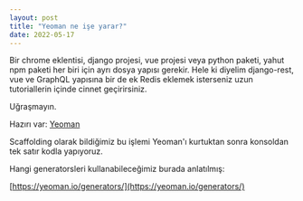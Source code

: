 ```yaml
---
layout: post
title: "Yeoman ne işe yarar?"
date: 2022-05-17
---
```


Bir chrome eklentisi, django projesi, vue projesi veya python paketi, yahut npm paketi her biri için ayrı dosya yapısı gerekir. Hele ki diyelim django-rest, vue ve GraphQL yapısına bir de ek Redis eklemek isterseniz uzun tutoriallerin içinde cinnet geçirirsiniz.

Uğraşmayın.

Hazırı var: [Yeoman](https://yeoman.io/)

Scaffolding olarak bildiğimiz bu işlemi Yeoman'ı kurtuktan sonra konsoldan tek satır kodla yapıyoruz.

Hangi generatorsleri kullanabileceğimiz burada anlatılmış:

[https://yeoman.io/generators/](https://yeoman.io/generators/)
